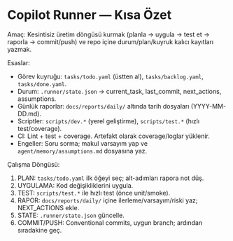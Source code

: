 # Copilot Runner — Kısa Özet

Amaç: Kesintisiz üretim döngüsü kurmak (planla → uygula → test et → raporla → commit/push) ve repo içine durum/plan/kuyruk kalıcı kayıtları yazmak.

Esaslar:
- Görev kuyruğu: `tasks/todo.yaml` (üstten al), `tasks/backlog.yaml`, `tasks/done.yaml`.
- Durum: `.runner/state.json` → current_task, last_commit, next_actions, assumptions.
- Günlük raporlar: `docs/reports/daily/` altında tarih dosyaları (YYYY-MM-DD.md).
- Scriptler: `scripts/dev.*` (yerel geliştirme), `scripts/test.*` (hızlı test/coverage).
- CI: Lint + test + coverage. Artefakt olarak coverage/loglar yüklenir.
- Engeller: Soru sorma; makul varsayım yap ve `agent/memory/assumptions.md` dosyasına yaz.

Çalışma Döngüsü:
1) PLAN: `tasks/todo.yaml` ilk öğeyi seç; alt-adımları rapora not düş.
2) UYGULAMA: Kod değişikliklerini uygula.
3) TEST: `scripts/test.*` ile hızlı test (önce unit/smoke).
4) RAPOR: `docs/reports/daily/` içine ilerleme/varsayım/riski yaz; NEXT_ACTIONS ekle.
5) STATE: `.runner/state.json` güncelle.
6) COMMIT/PUSH: Conventional commits, uygun branch; ardından sıradakine geç.

